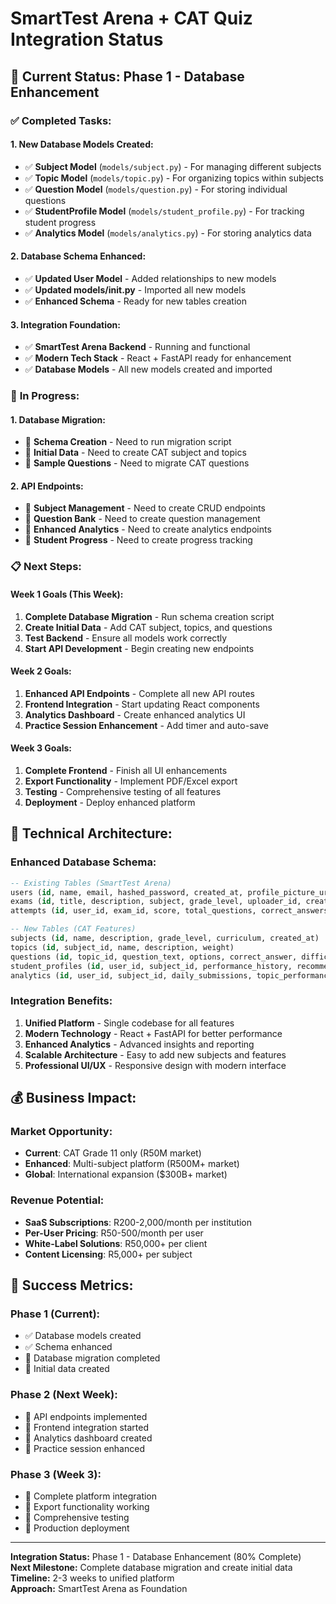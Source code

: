 # SmartTest Arena + CAT Quiz Integration Status

## 🎯 **Current Status: Phase 1 - Database Enhancement**

### ✅ **Completed Tasks:**

#### **1. New Database Models Created:**
- ✅ **Subject Model** (`models/subject.py`) - For managing different subjects
- ✅ **Topic Model** (`models/topic.py`) - For organizing topics within subjects
- ✅ **Question Model** (`models/question.py`) - For storing individual questions
- ✅ **StudentProfile Model** (`models/student_profile.py`) - For tracking student progress
- ✅ **Analytics Model** (`models/analytics.py`) - For storing analytics data

#### **2. Database Schema Enhanced:**
- ✅ **Updated User Model** - Added relationships to new models
- ✅ **Updated models/__init__.py** - Imported all new models
- ✅ **Enhanced Schema** - Ready for new tables creation

#### **3. Integration Foundation:**
- ✅ **SmartTest Arena Backend** - Running and functional
- ✅ **Modern Tech Stack** - React + FastAPI ready for enhancement
- ✅ **Database Models** - All new models created and imported

### 🔄 **In Progress:**

#### **1. Database Migration:**
- 🔄 **Schema Creation** - Need to run migration script
- 🔄 **Initial Data** - Need to create CAT subject and topics
- 🔄 **Sample Questions** - Need to migrate CAT questions

#### **2. API Endpoints:**
- 🔄 **Subject Management** - Need to create CRUD endpoints
- 🔄 **Question Bank** - Need to create question management
- 🔄 **Enhanced Analytics** - Need to create analytics endpoints
- 🔄 **Student Progress** - Need to create progress tracking

### 📋 **Next Steps:**

#### **Week 1 Goals (This Week):**
1. **Complete Database Migration** - Run schema creation script
2. **Create Initial Data** - Add CAT subject, topics, and questions
3. **Test Backend** - Ensure all models work correctly
4. **Start API Development** - Begin creating new endpoints

#### **Week 2 Goals:**
1. **Enhanced API Endpoints** - Complete all new API routes
2. **Frontend Integration** - Start updating React components
3. **Analytics Dashboard** - Create enhanced analytics UI
4. **Practice Session Enhancement** - Add timer and auto-save

#### **Week 3 Goals:**
1. **Complete Frontend** - Finish all UI enhancements
2. **Export Functionality** - Implement PDF/Excel export
3. **Testing** - Comprehensive testing of all features
4. **Deployment** - Deploy enhanced platform

## 🚀 **Technical Architecture:**

### **Enhanced Database Schema:**
```sql
-- Existing Tables (SmartTest Arena)
users (id, name, email, hashed_password, created_at, profile_picture_url)
exams (id, title, description, subject, grade_level, uploader_id, created_at)
attempts (id, user_id, exam_id, score, total_questions, correct_answers, created_at)

-- New Tables (CAT Features)
subjects (id, name, description, grade_level, curriculum, created_at)
topics (id, subject_id, name, description, weight)
questions (id, topic_id, question_text, options, correct_answer, difficulty, explanation)
student_profiles (id, user_id, subject_id, performance_history, recommendations, created_at, updated_at)
analytics (id, user_id, subject_id, daily_submissions, topic_performance, trends, created_at)
```

### **Integration Benefits:**
1. **Unified Platform** - Single codebase for all features
2. **Modern Technology** - React + FastAPI for better performance
3. **Enhanced Analytics** - Advanced insights and reporting
4. **Scalable Architecture** - Easy to add new subjects and features
5. **Professional UI/UX** - Responsive design with modern interface

## 💰 **Business Impact:**

### **Market Opportunity:**
- **Current**: CAT Grade 11 only (R50M market)
- **Enhanced**: Multi-subject platform (R500M+ market)
- **Global**: International expansion ($300B+ market)

### **Revenue Potential:**
- **SaaS Subscriptions**: R200-2,000/month per institution
- **Per-User Pricing**: R50-500/month per user
- **White-Label Solutions**: R50,000+ per client
- **Content Licensing**: R5,000+ per subject

## 🎯 **Success Metrics:**

### **Phase 1 (Current):**
- ✅ Database models created
- ✅ Schema enhanced
- 🔄 Database migration completed
- 🔄 Initial data created

### **Phase 2 (Next Week):**
- 🔄 API endpoints implemented
- 🔄 Frontend integration started
- 🔄 Analytics dashboard created
- 🔄 Practice session enhanced

### **Phase 3 (Week 3):**
- 🔄 Complete platform integration
- 🔄 Export functionality working
- 🔄 Comprehensive testing
- 🔄 Production deployment

---

**Integration Status:** Phase 1 - Database Enhancement (80% Complete)  
**Next Milestone:** Complete database migration and create initial data  
**Timeline:** 2-3 weeks to unified platform  
**Approach:** SmartTest Arena as Foundation 